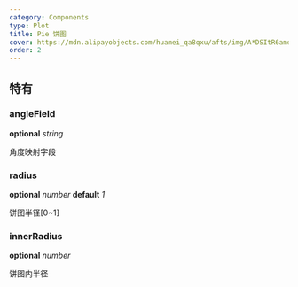 ```yaml
---
category: Components
type: Plot
title: Pie 饼图
cover: https://mdn.alipayobjects.com/huamei_qa8qxu/afts/img/A*DSItR6amdjMAAAAAAAAAAAAADmJ7AQ/original
order: 2
---
```


## 特有

### angleField

<description>**optional** _string_</description>

角度映射字段

### radius

<description>**optional** _number_ **default** _1_</description>

饼图半径[0~1]

### innerRadius

<description>**optional** _number_</description>

饼图内半径
